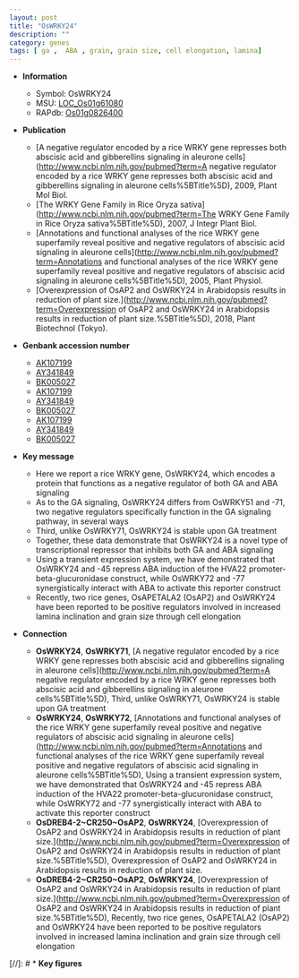 ```yaml
---
layout: post
title: "OsWRKY24"
description: ""
category: genes
tags: [ ga ,  ABA , grain, grain size, cell elongation, lamina]
---
```


* **Information**  
    + Symbol: OsWRKY24  
    + MSU: [LOC_Os01g61080](http://rice.uga.edu/cgi-bin/ORF_infopage.cgi?orf=LOC_Os01g61080)  
    + RAPdb: [Os01g0826400](http://rapdb.dna.affrc.go.jp/viewer/gbrowse_details/irgsp1?name=Os01g0826400)  

* **Publication**  
    + [A negative regulator encoded by a rice WRKY gene represses both abscisic acid and gibberellins signaling in aleurone cells](http://www.ncbi.nlm.nih.gov/pubmed?term=A negative regulator encoded by a rice WRKY gene represses both abscisic acid and gibberellins signaling in aleurone cells%5BTitle%5D), 2009, Plant Mol Biol.
    + [The WRKY Gene Family in Rice Oryza sativa](http://www.ncbi.nlm.nih.gov/pubmed?term=The WRKY Gene Family in Rice Oryza sativa%5BTitle%5D), 2007, J Integr Plant Biol.
    + [Annotations and functional analyses of the rice WRKY gene superfamily reveal positive and negative regulators of abscisic acid signaling in aleurone cells](http://www.ncbi.nlm.nih.gov/pubmed?term=Annotations and functional analyses of the rice WRKY gene superfamily reveal positive and negative regulators of abscisic acid signaling in aleurone cells%5BTitle%5D), 2005, Plant Physiol.
    + [Overexpression of OsAP2 and OsWRKY24 in Arabidopsis results in reduction of plant size.](http://www.ncbi.nlm.nih.gov/pubmed?term=Overexpression of OsAP2 and OsWRKY24 in Arabidopsis results in reduction of plant size.%5BTitle%5D), 2018, Plant Biotechnol (Tokyo).

* **Genbank accession number**  
    + [AK107199](http://www.ncbi.nlm.nih.gov/nuccore/AK107199)
    + [AY341849](http://www.ncbi.nlm.nih.gov/nuccore/AY341849)
    + [BK005027](http://www.ncbi.nlm.nih.gov/nuccore/BK005027)
    + [AK107199](http://www.ncbi.nlm.nih.gov/nuccore/AK107199)
    + [AY341849](http://www.ncbi.nlm.nih.gov/nuccore/AY341849)
    + [BK005027](http://www.ncbi.nlm.nih.gov/nuccore/BK005027)
    + [AK107199](http://www.ncbi.nlm.nih.gov/nuccore/AK107199)
    + [AY341849](http://www.ncbi.nlm.nih.gov/nuccore/AY341849)
    + [BK005027](http://www.ncbi.nlm.nih.gov/nuccore/BK005027)

* **Key message**  
    + Here we report a rice WRKY gene, OsWRKY24, which encodes a protein that functions as a negative regulator of both GA and ABA signaling
    + As to the GA signaling, OsWRKY24 differs from OsWRKY51 and -71, two negative regulators specifically function in the GA signaling pathway, in several ways
    + Third, unlike OsWRKY71, OsWRKY24 is stable upon GA treatment
    + Together, these data demonstrate that OsWRKY24 is a novel type of transcriptional repressor that inhibits both GA and ABA signaling
    + Using a transient expression system, we have demonstrated that OsWRKY24 and -45 repress ABA induction of the HVA22 promoter-beta-glucuronidase construct, while OsWRKY72 and -77 synergistically interact with ABA to activate this reporter construct
    + Recently, two rice genes, OsAPETALA2 (OsAP2) and OsWRKY24 have been reported to be positive regulators involved in increased lamina inclination and grain size through cell elongation

* **Connection**  
    + __OsWRKY24__, __OsWRKY71__, [A negative regulator encoded by a rice WRKY gene represses both abscisic acid and gibberellins signaling in aleurone cells](http://www.ncbi.nlm.nih.gov/pubmed?term=A negative regulator encoded by a rice WRKY gene represses both abscisic acid and gibberellins signaling in aleurone cells%5BTitle%5D), Third, unlike OsWRKY71, OsWRKY24 is stable upon GA treatment
    + __OsWRKY24__, __OsWRKY72__, [Annotations and functional analyses of the rice WRKY gene superfamily reveal positive and negative regulators of abscisic acid signaling in aleurone cells](http://www.ncbi.nlm.nih.gov/pubmed?term=Annotations and functional analyses of the rice WRKY gene superfamily reveal positive and negative regulators of abscisic acid signaling in aleurone cells%5BTitle%5D), Using a transient expression system, we have demonstrated that OsWRKY24 and -45 repress ABA induction of the HVA22 promoter-beta-glucuronidase construct, while OsWRKY72 and -77 synergistically interact with ABA to activate this reporter construct
    + __OsDREB4-2~CR250~OsAP2__, __OsWRKY24__, [Overexpression of OsAP2 and OsWRKY24 in Arabidopsis results in reduction of plant size.](http://www.ncbi.nlm.nih.gov/pubmed?term=Overexpression of OsAP2 and OsWRKY24 in Arabidopsis results in reduction of plant size.%5BTitle%5D), Overexpression of OsAP2 and OsWRKY24 in Arabidopsis results in reduction of plant size.
    + __OsDREB4-2~CR250~OsAP2__, __OsWRKY24__, [Overexpression of OsAP2 and OsWRKY24 in Arabidopsis results in reduction of plant size.](http://www.ncbi.nlm.nih.gov/pubmed?term=Overexpression of OsAP2 and OsWRKY24 in Arabidopsis results in reduction of plant size.%5BTitle%5D), Recently, two rice genes, OsAPETALA2 (OsAP2) and OsWRKY24 have been reported to be positive regulators involved in increased lamina inclination and grain size through cell elongation

[//]: # * **Key figures**  


